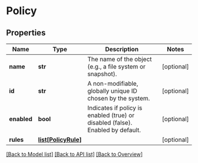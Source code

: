 # Policy

## Properties
Name | Type | Description | Notes
------------ | ------------- | ------------- | -------------
**name** | **str** | The name of the object (e.g., a file system or snapshot). | [optional] 
**id** | **str** | A non-modifiable, globally unique ID chosen by the system. | [optional] 
**enabled** | **bool** | Indicates if policy is enabled (true) or disabled (false). Enabled by default. | [optional] 
**rules** | [**list[PolicyRule]**](PolicyRule.md) |  | [optional] 

[[Back to Model list]](index.md#documentation-for-models) [[Back to API list]](index.md#endpoint-properties) [[Back to Overview]](index.md)


